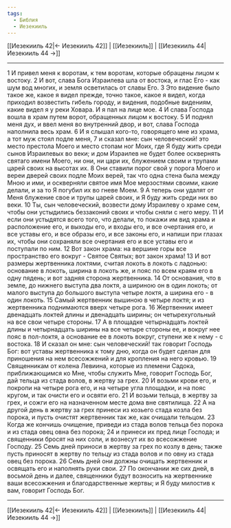 ```yaml
---
tags:
  - Библия
  - Иезекииль
---
```

[[Иезекииль 42|← Иезекииль 42]] | [[Иезекииль]] | [[Иезекииль 44|Иезекииль 44 →]]

---
1 И привел меня к воротам, к тем воротам, которые обращены лицом к востоку.
2 И вот, слава Бога Израилева шла от востока, и глас Его - как шум вод многих, и земля осветилась от славы Его.
3 Это видение было такое же, какое я видел прежде, точно такое, какое я видел, когда приходил возвестить гибель городу, и видения, подобные видениям, какие видел я у реки Ховара. И я пал на лице мое.
4 И слава Господа вошла в храм путем ворот, обращенных лицом к востоку.
5 И поднял меня дух, и ввел меня во внутренний двор, и вот, слава Господа наполнила весь храм.
6 И я слышал кого-то, говорящего мне из храма, а тот муж стоял подле меня,
7 и сказал мне: сын человеческий! это место престола Моего и место стопам ног Моих, где Я буду жить среди сынов Израилевых во веки; и дом Израилев не будет более осквернять святаго имени Моего, ни они, ни цари их, блужением своим и трупами царей своих на высотах их.
8 Они ставили порог свой у порога Моего и вереи дверей своих подле Моих верей, так что одна стена была между Мною и ими, и оскверняли святое имя Мое мерзостями своими, какие делали, и за то Я погубил их во гневе Моем.
9 А теперь они удалят от Меня блужение свое и трупы царей своих, и Я буду жить среди них во веки.
10 Ты, сын человеческий, возвести дому Израилеву о храме сем, чтобы они устыдились беззаконий своих и чтобы сняли с него меру.
11 И если они устыдятся всего того, что делали, то покажи им вид храма и расположение его, и выходы его, и входы его, и все очертания его, и все уставы его, и все образы его, и все законы его, и напиши при глазах их, чтобы они сохраняли все очертания его и все уставы его и поступали по ним.
12 Вот закон храма: на вершине горы все пространство его вокруг - Святое Святых; вот закон храма!
13 И вот размеры жертвенника локтями, считая локоть в локоть с ладонью: основание в локоть, ширина в локоть же, и пояс по всем краям его в одну пядень; и вот задняя сторона жертвенника.
14 От основания, что в земле, до нижнего выступа два локтя, а шириною он в один локоть; от малого выступа до большого выступа четыре локтя, а ширина его - в один локоть.
15 Самый жертвенник вышиною в четыре локтя; и из жертвенника поднимаются вверх четыре рога.
16 Жертвенник имеет двенадцать локтей длины и двенадцать ширины; он четырехугольный на все свои четыре стороны.
17 А в площадке четырнадцать локтей длины и четырнадцать ширины на все четыре стороны ее, и вокруг нее пояс в пол-локтя, а основание ее в локоть вокруг, ступени же к нему - с востока.
18 И сказал он мне: сын человеческий! так говорит Господь Бог: вот уставы жертвенника к тому дню, когда он будет сделан для приношения на нем всесожжений и для кропления на него кровью.
19 Священникам от колена Левиина, которые из племени Садока, приближающимся ко Мне, чтобы служить Мне, говорит Господь Бог, дай тельца из стада волов, в жертву за грех.
20 И возьми крови его, и покропи на четыре рога его, и на четыре угла площадки, и на пояс кругом, и так очисти его и освяти его.
21 И возьми тельца, в жертву за грех, и сожги его на назначенном месте дома вне святилища.
22 А на другой день в жертву за грех принеси из козьего стада козла без порока, и пусть очистят жертвенник так же, как очищали тельцом.
23 Когда же кончишь очищение, приведи из стада волов тельца без порока и из стада овец овна без порока;
24 и принеси их пред лице Господа; и священники бросят на них соли, и вознесут их во всесожжение Господу.
25 Семь дней приноси в жертву за грех по козлу в день; также пусть приносят в жертву по тельцу из стада волов и по овну из стада овец без порока.
26 Семь дней они должны очищать жертвенник и освящать его и наполнять руки свои.
27 По окончании же сих дней, в восьмой день и далее, священники будут возносить на жертвеннике ваши всесожжения и благодарственные жертвы; и Я буду милостив к вам, говорит Господь Бог.

---
[[Иезекииль 42|← Иезекииль 42]] | [[Иезекииль]] | [[Иезекииль 44|Иезекииль 44 →]]